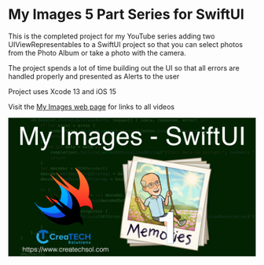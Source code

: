 # My Images 5 Part Series for SwiftUI

This is the completed project for my YouTube series adding two UIViewRepresentables to a SwiftUI project so that you can select photos from the Photo Album or take a photo with the camera.

The project spends a lot of time building out the UI so that all errors are handled properly and presented as Alerts to the user

Project uses Xcode 13 and iOS 15

Visit the [My Images web page](https://www.createchsol.com/MyImages) for links to all videos



![image-20210822163309773](Images/image-20210822163309773.png)
